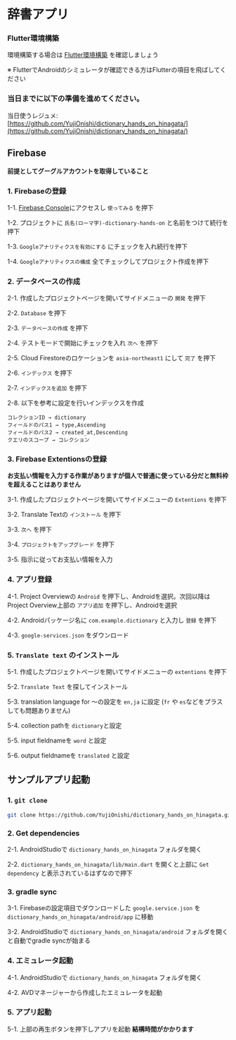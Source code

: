 # 辞書アプリ

<Environment />

### Flutter環境構築

環境構築する場合は [Flutter環境構築](/handson/basic) を確認しましょう

※ FlutterでAndroidのシミュレータが確認できる方はFlutterの項目を飛ばしてください

### 当日までに以下の準備を進めてください。

当日使うレジュメ: [https://github.com/YujiOnishi/dictionary_hands_on_hinagata/](https://github.com/YujiOnishi/dictionary_hands_on_hinagata/)

## Firebase

**前提としてグーグルアカウントを取得していること**

### 1. Firebaseの登録

1-1. [Firebase Console](https://firebase.google.com/?hl=jahttps://firebase.google.com/?hl=ja)にアクセスし `使ってみる` を押下

1-2. プロジェクトに `氏名(ローマ字)-dictionary-hands-on` と名前をつけて続行を押下

1-3. `Googleアナリティクスを有効にする` にチェックを入れ続行を押下

1-4. `Googleアナリティクスの構成` 全てチェックしてプロジェクト作成を押下

### 2. データベースの作成

2-1. 作成したプロジェクトページを開いてサイドメニューの `開発` を押下

2-2. `Database` を押下

2-3. `データベースの作成` を押下

2-4. テストモードで開始にチェックを入れ `次へ` を押下

2-5. Cloud Firestoreのロケーションを `asia-northeast1` にして `完了` を押下

2-6. `インデックス` を押下

2-7. `インデックスを追加` を押下

2-8. 以下を参考に設定を行いインデックスを作成

```
コレクションID → dictionary
フィールドのパス1 → type,Ascending
フィールドのパス2 → created_at,Descending
クエリのスコープ → コレクション
```

### 3. Firebase Extentionsの登録

**お支払い情報を入力する作業がありますが個人で普通に使っている分だと無料枠を超えることはありません**

3-1. 作成したプロジェクトページを開いてサイドメニューの `Extentions` を押下

3-2. Translate Textの `インストール` を押下

3-3. `次へ` を押下

3-4. `プロジェクトをアップグレード` を押下

3-5. 指示に従ってお支払い情報を入力

### 4. アプリ登録

4-1. Project Overviewの `Android` を押下し、Androidを選択。次回以降はProject Overview上部の `アプリ追加` を押下し、Androidを選択

4-2. Androidパッケージ名に `com.example.dictionary` と入力し `登録` を押下

4-3. `google-services.json` をダウンロード

### 5. `Translate text` のインストール

5-1. 作成したプロジェクトページを開いてサイドメニューの `extentions` を押下

5-2. `Translate Text` を探してインストール

5-3. translation language for ～の設定を `en,ja` に設定 (`fr` や `es`などをプラスしても問題ありません)

5-4. collection pathを `dictionary`と設定

5-5. input fieldnameを `word` と設定

5-6. output fieldnameを `translated` と設定

## サンプルアプリ起動

### 1. `git clone`

```bash
git clone https://github.com/YujiOnishi/dictionary_hands_on_hinagata.git
```

### 2. Get dependencies

2-1. AndroidStudioで `dictionary_hands_on_hinagata` フォルダを開く

2-2. `dictionary_hands_on_hinagata/lib/main.dart` を開くと上部に `Get dependency` と表示されているはずなので押下

### 3. gradle sync

3-1. Firebaseの設定項目でダウンロードした `google.service.json` を `dictionary_hands_on_hinagata/android/app` に移動

3-2. AndroidStudioで `dictionary_hands_on_hinagata/android` フォルダを開くと自動でgradle syncが始まる

### 4. エミュレータ起動

4-1. AndroidStudioで `dictionary_hands_on_hinagata` フォルダを開く

4-2. AVDマネージャーから作成したエミュレータを起動

### 5. アプリ起動

5-1. 上部の再生ボタンを押下しアプリを起動 **結構時間がかかります**
